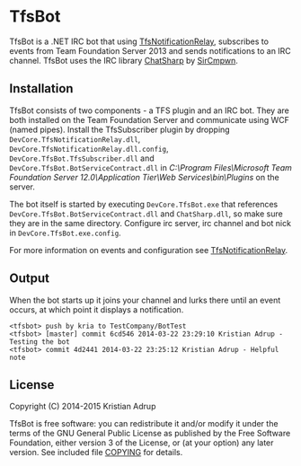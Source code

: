 ﻿# TfsBot

TfsBot is a .NET IRC bot that using [TfsNotificationRelay][0], subscribes to events from Team Foundation Server 2013 and sends notifications to an IRC channel.
TfsBot uses the IRC library [ChatSharp][1] by [SirCmpwn][2].

[0]: https://github.com/kria/TfsNotificationRelay
[1]: https://github.com/SirCmpwn/ChatSharp
[2]: https://github.com/SirCmpwn

## Installation

TfsBot consists of two components - a TFS plugin and an IRC bot. They are both installed on the Team Foundation Server and communicate using WCF (named pipes).
Install the TfsSubscriber plugin by dropping `DevCore.TfsNotificationRelay.dll`, `DevCore.TfsNotificationRelay.dll.config`, `DevCore.TfsBot.TfsSubscriber.dll` and `DevCore.TfsBot.BotServiceContract.dll` in *C:\Program Files\Microsoft Team Foundation Server 12.0\Application Tier\Web Services\bin\Plugins* on the server.

The bot itself is started by executing `DevCore.TfsBot.exe` that references `DevCore.TfsBot.BotServiceContract.dll` and `ChatSharp.dll`, so make sure they are in the same directory.
Configure irc server, irc channel and bot nick in `DevCore.TfsBot.exe.config`.

For more information on events and configuration see [TfsNotificationRelay][0].

## Output

When the bot starts up it joins your channel and lurks there until an event occurs, at which point it displays a notification.

```
<tfsbot> push by kria to TestCompany/BotTest
<tfsbot> [master] commit 6cd546 2014-03-22 23:29:10 Kristian Adrup - Testing the bot
<tfsbot> commit 4d2441 2014-03-22 23:25:12 Kristian Adrup - Helpful note
```

## License

Copyright (C) 2014-2015 Kristian Adrup

TfsBot is free software: you can redistribute it and/or modify it under the terms of the GNU General Public License as published by the Free Software Foundation, either version 3 of the License, or (at your option) any later version. See included file [COPYING](COPYING) for details.



